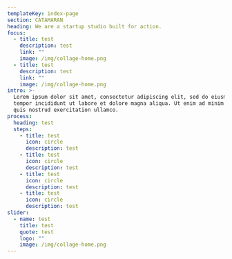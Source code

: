 ```yaml
---
templateKey: index-page
section: CATAMARAN
heading: We are a startup studio built for action.
focus:
  - title: test
    description: test
    link: ""
    image: /img/collage-home.png
  - title: test
    description: test
    link: ""
    image: /img/collage-home.png
intro: >-
  Lorem ipsum dolor sit amet, consectetur adipiscing elit, sed do eiusmod
  tempor incididunt ut labore et dolore magna aliqua. Ut enim ad minim veniam,
  quis nostrud exercitation ullamco.
process:
  heading: test
  steps:
    - title: test
      icon: circle
      description: test
    - title: test
      icon: circle
      description: test
    - title: test
      icon: circle
      description: test
    - title: test
      icon: circle
      description: test
slider:
  - name: test
    title: test
    quote: test
    logo: ""
    image: /img/collage-home.png
---
```


